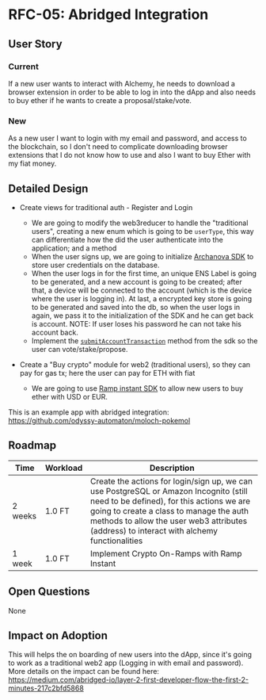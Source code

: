 # RFC-05: Abridged Integration

## User Story

### Current
If a new user wants to interact with Alchemy, he needs to download a browser extension in order to be able to log in into the dApp and also needs to buy ether if he wants to create a proposal/stake/vote.

### New 
As a new user I want to login with my email and password, and access to the blockchain, so I don't need to complicate downloading browser extensions that I do not know how to use and also I want to buy Ether with my fiat money.

## Detailed Design

- Create views for traditional auth - Register and Login
  - We are going to modify the web3reducer to handle the "traditional users", creating a new enum which is going to be `userType`, this way can differentiate how the did the user authenticate into the application; and a method 
  - When the user signs up, we are going to initialize [Archanova SDK](https://github.com/netgum/archanova/blob/develop/docs/sdk/configuration.md) to store user credentials on the database.
  - When the user logs in for the first time, an unique ENS Label is going to be generated, and a new account is going to be created; after that, a device will be connected to the account (which is the device where the user is logging in). At last, a encrypted key store is going to be generated and saved into the db, so when the user logs in again, we pass it to the initialization of the SDK and he can get back is account. NOTE: If user loses his password he can not take his account back.
  - Implement the [`submitAccountTransaction`](https://playground.archanova.run/#send_account_transaction) method from the sdk so the user can vote/stake/propose.

- Create a "Buy crypto" module for web2 (traditional users), so they can pay for gas tx; here the user can pay for ETH with fiat
  - We are going to use [Ramp instant SDK](https://instant.ramp.network/) to allow new users to buy ether with USD or EUR.

This is an example app with abridged integration: https://github.com/odyssy-automaton/moloch-pokemol

## Roadmap

| Time | Workload | Description | 
|-|-|-|
| 2 weeks | 1.0 FT | Create the actions for login/sign up, we can use PostgreSQL or Amazon Incognito (still need to be defined), for this actions we are going to create a class to manage the auth methods to allow the user web3 attributes (address) to interact with alchemy functionalities |
| 1 week | 1.0 FT | Implement Crypto On-Ramps with Ramp Instant |


## Open Questions

None

## Impact on Adoption

This will helps the on boarding of new users into the dApp, since it's going to work as a traditional web2 app (Logging in with email and password).
More details on the impact can be found here: https://medium.com/abridged-io/layer-2-first-developer-flow-the-first-2-minutes-217c2bfd5868